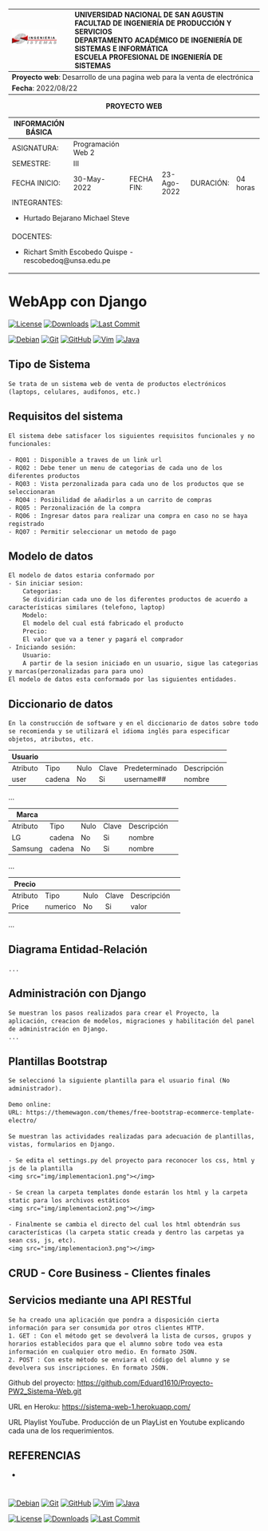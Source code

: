 <div align="center">
<table>
    <theader>
        <tr>
            <td style="width:25%;"><img src="https://github.com/rescobedoq/pw2/blob/main/epis.png?raw=true" alt="EPIS" style="width:80%; height:auto"/></td>
            <td>
                <span style="font-weight:bold;">UNIVERSIDAD NACIONAL DE SAN AGUSTIN</span><br />
                <span style="font-weight:bold;">FACULTAD DE INGENIERÍA DE PRODUCCIÓN Y SERVICIOS</span><br />
                <span style="font-weight:bold;">DEPARTAMENTO ACADÉMICO DE INGENIERÍA DE SISTEMAS E INFORMÁTICA</span><br />
                <span style="font-weight:bold;">ESCUELA PROFESIONAL DE INGENIERÍA DE SISTEMAS</span>
            </td>            
        </tr>
    </theader>
    <tbody>
        <tr>
        <td colspan="2"><span style="font-weight:bold;">Proyecto web</span>: Desarrollo de una pagina web para la venta de electrónica</td>
        </tr>
        <tr>
        <td colspan="2"><span style="font-weight:bold;">Fecha</span>:  2022/08/22</td>
        </tr>
    </tbody>
</table>
</div>

<div align="center">
<span style="font-weight:bold;">PROYECTO WEB</span><br />
</div>


<table>
<theader>
<tr><th>INFORMACIÓN BÁSICA</th></tr>
</theader>
<tbody>
    <tr>
        <td>ASIGNATURA:</td><td>Programación Web 2</td>
    </tr>
    <tr>
        <td>SEMESTRE:</td><td>III</td>
    </tr>
    <tr>
        <td>FECHA INICIO:</td><td>30-May-2022</td><td>FECHA FIN:</td>
        <td>23-Ago-2022</td><td>DURACIÓN:</td><td>04 horas</td>
    </tr>
    <tr>
        <td colspan="3">INTEGRANTES:
        <ul>
        <li>Hurtado Bejarano Michael Steve</li>
        </ul>
        </td>
    </<tr>
    <tr>
        <td colspan="3">DOCENTES:
        <ul>
        <li>Richart Smith Escobedo Quispe - rescobedoq@unsa.edu.pe</li>
        </ul>
        </td>
    </<tr>
</tdbody>
</table>

#   WebApp con Django

[![License][license]][license-file]
[![Downloads][downloads]][releases]
[![Last Commit][last-commit]][releases]

[![Debian][Debian]][debian-site]
[![Git][Git]][git-site]
[![GitHub][GitHub]][github-site]
[![Vim][Vim]][vim-site]
[![Java][Java]][java-site]

##  Tipo de Sistema
    Se trata de un sistema web de venta de productos electrónicos (laptops, celulares, audifonos, etc.)

##  Requisitos del sistema
    El sistema debe satisfacer los siguientes requisitos funcionales y no funcionales:

    - RQ01 : Disponible a traves de un link url
    - RQ02 : Debe tener un menu de categorias de cada uno de los diferentes productos
    - RQ03 : Vista perzonalizada para cada uno de los productos que se seleccionaran
    - RQ04 : Posibilidad de añadirlos a un carrito de compras
    - RQ05 : Perzonalización de la compra
    - RQ06 : Ingresar datos para realizar una compra en caso no se haya registrado
    - RQ07 : Permitir seleccionar un metodo de pago

##  Modelo de datos
    El modelo de datos estaria conformado por 
    - Sin iniciar sesion:
        Categorias: 
        Se dividirian cada uno de los diferentes productos de acuerdo a características similares (telefono, laptop)
        Modelo:
        El modelo del cual está fabricado el producto
        Precio: 
        El valor que va a tener y pagará el comprador
    - Iniciando sesión:
        Usuario:
        A partir de la sesion iniciado en un usuario, sigue las categorias y marcas(perzonalizadas para para uno)
    El modelo de datos esta conformado por las siguientes entidades.

##  Diccionario de datos

    En la construcción de software y en el diccionario de datos sobre todo se recomienda y se utilizará el idioma inglés para especificar objetos, atributos, etc.

| Usuario | | | | | |
| -- | -- | -- | -- | -- | -- |
| Atributo  | Tipo  | Nulo | Clave | Predeterminado | Descripción |
| user  | cadena| No | Si | username## | nombre |
...

| Marca | | | | | |
| -- | -- | -- | -- | -- | -- |
| Atributo  | Tipo  | Nulo | Clave | Descripción |
| LG  | cadena| No | Si | nombre |
| Samsung  | cadena| No | Si | nombre |
...

| Precio | | | | | |
| -- | -- | -- | -- | -- | -- |
| Atributo  | Tipo  | Nulo | Clave | Descripción |
| Price | numerico| No | Si | valor |
...

##  Diagrama Entidad-Relación
    ...

##  Administración con Django
    Se muestran los pasos realizados para crear el Proyecto, la aplicación, creacion de modelos, migraciones y habilitación del panel de administración en Django.
    ...

##  Plantillas Bootstrap
    Se seleccionó la siguiente plantilla para el usuario final (No administrador).

    Demo online:
    URL: https://themewagon.com/themes/free-bootstrap-ecommerce-template-electro/

    Se muestran las actividades realizadas para adecuación de plantillas, vistas, formularios en Django.

    - Se edita el settings.py del proyecto para reconocer los css, html y js de la plantilla
    <img src="img/implementacion1.png"></img>

    - Se crean la carpeta templates donde estarán los html y la carpeta static para los archivos estáticos 
    <img src="img/implementacion2.png"></img>

    - Finalmente se cambia el directo del cual los html obtendrán sus características (la carpeta static creada y dentro las carpetas ya sean css, js, etc).
    <img src="img/implementacion3.png"></img>

##  CRUD - Core Business - Clientes finales
    

##  Servicios mediante una API RESTful
    Se ha creado una aplicación que pondra a disposición cierta información para ser consumida por otros clientes HTTP.
    1. GET : Con el método get se devolverá la lista de cursos, grupos y horarios establecidos para que el alumno sobre todo vea esta información en cualquier otro medio. En formato JSON. 
    2. POST : Con este método se enviara el código del alumno y se devolvera sus inscripciones. En formato JSON.

Github del proyecto: https://github.com/Eduard1610/Proyecto-PW2_Sistema-Web.git

URL en Heroku: https://sistema-web-1.herokuapp.com/

URL Playlist YouTube.
Producción de un PlayList en Youtube explicando cada una de los requerimientos.



## REFERENCIAS
-   

#

[license]: https://img.shields.io/github/license/rescobedoq/pw2?label=rescobedoq
[license-file]: https://github.com/rescobedoq/pw2/blob/main/LICENSE

[downloads]: https://img.shields.io/github/downloads/rescobedoq/pw2/total?label=Downloads
[releases]: https://github.com/rescobedoq/pw2/releases/

[last-commit]: https://img.shields.io/github/last-commit/rescobedoq/pw2?label=Last%20Commit

[Debian]: https://img.shields.io/badge/Debian-D70A53?style=for-the-badge&logo=debian&logoColor=white
[debian-site]: https://www.debian.org/index.es.html

[Git]: https://img.shields.io/badge/git-%23F05033.svg?style=for-the-badge&logo=git&logoColor=white
[git-site]: https://git-scm.com/

[GitHub]: https://img.shields.io/badge/github-%23121011.svg?style=for-the-badge&logo=github&logoColor=white
[github-site]: https://github.com/

[Vim]: https://img.shields.io/badge/VIM-%2311AB00.svg?style=for-the-badge&logo=vim&logoColor=white
[vim-site]: https://www.vim.org/

[Java]: https://img.shields.io/badge/java-%23ED8B00.svg?style=for-the-badge&logo=java&logoColor=white
[java-site]: https://docs.oracle.com/javase/tutorial/


[![Debian][Debian]][debian-site]
[![Git][Git]][git-site]
[![GitHub][GitHub]][github-site]
[![Vim][Vim]][vim-site]
[![Java][Java]][java-site]


[![License][license]][license-file]
[![Downloads][downloads]][releases]
[![Last Commit][last-commit]][releases]
